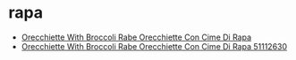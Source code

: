 # rapa

 * [Orecchiette With Broccoli Rabe Orecchiette Con Cime Di Rapa](../../index/o/orecchiette-with-broccoli-rabe-orecchiette-con-cime-di-rapa-51112630.json)
 * [Orecchiette With Broccoli Rabe Orecchiette Con Cime Di Rapa 51112630](../../index/o/orecchiette-with-broccoli-rabe-orecchiette-con-cime-di-rapa-51112630.json)
